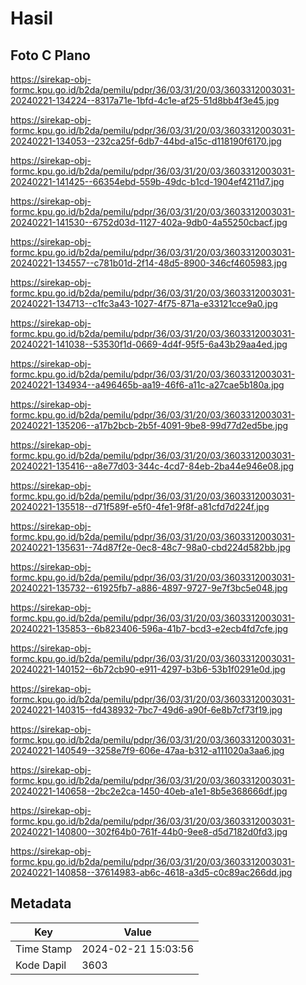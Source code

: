 # Hasil

## Foto C Plano

https://sirekap-obj-formc.kpu.go.id/b2da/pemilu/pdpr/36/03/31/20/03/3603312003031-20240221-134224--8317a71e-1bfd-4c1e-af25-51d8bb4f3e45.jpg

https://sirekap-obj-formc.kpu.go.id/b2da/pemilu/pdpr/36/03/31/20/03/3603312003031-20240221-134053--232ca25f-6db7-44bd-a15c-d118190f6170.jpg

https://sirekap-obj-formc.kpu.go.id/b2da/pemilu/pdpr/36/03/31/20/03/3603312003031-20240221-141425--66354ebd-559b-49dc-b1cd-1904ef4211d7.jpg

https://sirekap-obj-formc.kpu.go.id/b2da/pemilu/pdpr/36/03/31/20/03/3603312003031-20240221-141530--6752d03d-1127-402a-9db0-4a55250cbacf.jpg

https://sirekap-obj-formc.kpu.go.id/b2da/pemilu/pdpr/36/03/31/20/03/3603312003031-20240221-134557--c781b01d-2f14-48d5-8900-346cf4605983.jpg

https://sirekap-obj-formc.kpu.go.id/b2da/pemilu/pdpr/36/03/31/20/03/3603312003031-20240221-134713--c1fc3a43-1027-4f75-871a-e33121cce9a0.jpg

https://sirekap-obj-formc.kpu.go.id/b2da/pemilu/pdpr/36/03/31/20/03/3603312003031-20240221-141038--53530f1d-0669-4d4f-95f5-6a43b29aa4ed.jpg

https://sirekap-obj-formc.kpu.go.id/b2da/pemilu/pdpr/36/03/31/20/03/3603312003031-20240221-134934--a496465b-aa19-46f6-a11c-a27cae5b180a.jpg

https://sirekap-obj-formc.kpu.go.id/b2da/pemilu/pdpr/36/03/31/20/03/3603312003031-20240221-135206--a17b2bcb-2b5f-4091-9be8-99d77d2ed5be.jpg

https://sirekap-obj-formc.kpu.go.id/b2da/pemilu/pdpr/36/03/31/20/03/3603312003031-20240221-135416--a8e77d03-344c-4cd7-84eb-2ba44e946e08.jpg

https://sirekap-obj-formc.kpu.go.id/b2da/pemilu/pdpr/36/03/31/20/03/3603312003031-20240221-135518--d71f589f-e5f0-4fe1-9f8f-a81cfd7d224f.jpg

https://sirekap-obj-formc.kpu.go.id/b2da/pemilu/pdpr/36/03/31/20/03/3603312003031-20240221-135631--74d87f2e-0ec8-48c7-98a0-cbd224d582bb.jpg

https://sirekap-obj-formc.kpu.go.id/b2da/pemilu/pdpr/36/03/31/20/03/3603312003031-20240221-135732--61925fb7-a886-4897-9727-9e7f3bc5e048.jpg

https://sirekap-obj-formc.kpu.go.id/b2da/pemilu/pdpr/36/03/31/20/03/3603312003031-20240221-135853--6b823406-596a-41b7-bcd3-e2ecb4fd7cfe.jpg

https://sirekap-obj-formc.kpu.go.id/b2da/pemilu/pdpr/36/03/31/20/03/3603312003031-20240221-140152--6b72cb90-e911-4297-b3b6-53b1f0291e0d.jpg

https://sirekap-obj-formc.kpu.go.id/b2da/pemilu/pdpr/36/03/31/20/03/3603312003031-20240221-140315--fd438932-7bc7-49d6-a90f-6e8b7cf73f19.jpg

https://sirekap-obj-formc.kpu.go.id/b2da/pemilu/pdpr/36/03/31/20/03/3603312003031-20240221-140549--3258e7f9-606e-47aa-b312-a111020a3aa6.jpg

https://sirekap-obj-formc.kpu.go.id/b2da/pemilu/pdpr/36/03/31/20/03/3603312003031-20240221-140658--2bc2e2ca-1450-40eb-a1e1-8b5e368666df.jpg

https://sirekap-obj-formc.kpu.go.id/b2da/pemilu/pdpr/36/03/31/20/03/3603312003031-20240221-140800--302f64b0-761f-44b0-9ee8-d5d7182d0fd3.jpg

https://sirekap-obj-formc.kpu.go.id/b2da/pemilu/pdpr/36/03/31/20/03/3603312003031-20240221-140858--37614983-ab6c-4618-a3d5-c0c89ac266dd.jpg


## Metadata

| Key        | Value               |
| ---------- | ------------------- |
| Time Stamp | 2024-02-21 15:03:56 |
| Kode Dapil | 3603                |



